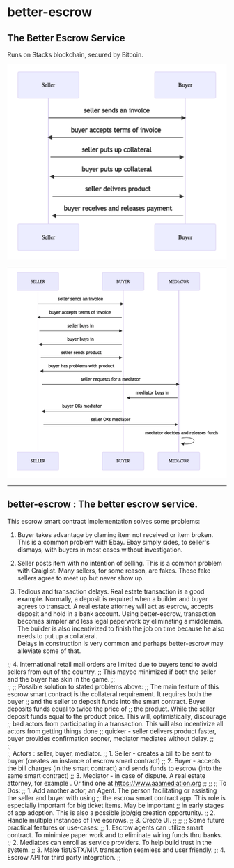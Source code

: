 # better-escrow
## The Better Escrow Service

Runs on Stacks blockchain, secured by Bitcoin.

![scenario_001.png](https://raw.githubusercontent.com/dartman10/better-escrow/develop/img/scenario_001.png)


![scenario_002.png]( https://raw.githubusercontent.com/dartman10/better-escrow/develop/img/scenario_002.png)


-------------------------------------------------------------
   better-escrow : The better escrow service.
-------------------------------------------------------------
 This escrow smart contract implementation solves some problems:

   1. Buyer takes advantage by claming item not received or item broken. 
      This is a common problem with Ebay. Ebay simply sides, to seller's dismays,
      with buyers in most cases without investigation.

   2. Seller posts item with no intention of selling.
      This is a common problem with Craiglist. Many sellers, for some reason,
      are fakes.  These fake sellers agree to meet up but never show up.

   3. Tedious and transaction delays.
      Real estate transaction is a good  example.
      Normally, a deposit is required when a builder and buyer agrees to transact.
      A real estate attorney will act as escrow, accepts deposit and hold in a bank account.
      Using better-escrow, transaction becomes simpler and less legal paperwork by eliminating a middleman.
      The builder is also incentivized to finish the job on time because he also needs to put up a collateral.  
      Delays in construction is very common and perhaps better-escrow may alleviate some of that.

;;   4. International retail mail orders are limited due to buyers tend to avoid sellers from out of the country.
;;      This maybe minimized if both the seller and the buyer has skin in the game.
;;      
;;
;; Possible solution to stated problems above:
;;   The main feature of this escrow smart contract is the collateral requirement.  It requires both the buyer
;;   and the seller to deposit funds into the smart contract.  Buyer deposits funds equal to twice the price of
;;   the product.  While the seller deposit funds equal to the product price.  This will, optimistically, discourage
;;   bad actors from participating in a transaction.  This will also incentivize all actors from getting things done
;;   quicker - seller delivers product faster, buyer provides confirmation sooner, mediator mediates without delay.
;;   
;;     
;; Actors : seller, buyer, mediator.
;;   1. Seller - creates a bill to be sent to buyer (creates an instance of escrow smart contract)
;;   2. Buyer - accepts the bill charges (in the smart contract)  and sends funds to escrow (into the same smart contract)
;;   3. Mediator - in case of dispute. A real estate attorney, for example . Or find one at https://www.aaamediation.org
;;
;;
;; To Dos:
;;   1. Add another actor, an Agent.  The person facilitating or assisting the seller and buyer with using 
;;      the escrow smart contract app.  This role is especially important for big ticket items.  May be important
;;      in early stages of app adoption.  This is also a possible job/gig creation opportunity.
;;   2. Handle multiple instances of live escrows.
;;   3. Create UI.
;;
;;
;; Some future practical features or use-cases:
;;   1. Escrow agents can utilize smart contract. To minimize paper work and to eliminate wiring funds thru banks.
;;   2. Mediators can enroll as service providers.  To help build trust in the system.
;;   3. Make fiat/STX/MIA transaction seamless and user friendly.
;;   4. Escrow API for third party integration.
;;



